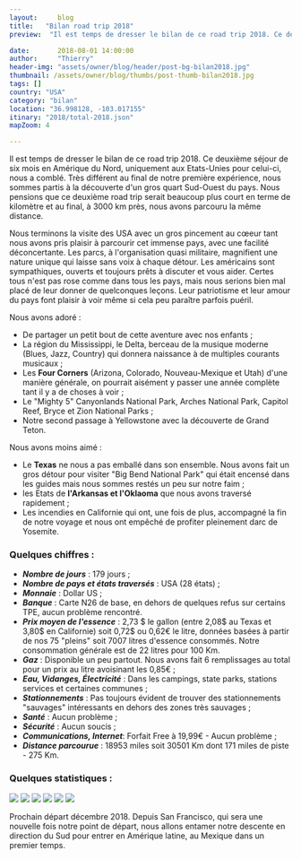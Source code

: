 ```yaml
---
layout:     blog
title:   "Bilan road trip 2018"
preview:  "Il est temps de dresser le bilan de ce road trip 2018. Ce deuxième séjour de six mois en Amérique du Nord, uniquement aux Etats-Unies pour…"

date:       2018-08-01 14:00:00
author:     "Thierry"
header-img: "assets/owner/blog/header/post-bg-bilan2018.jpg"
thumbnail: /assets/owner/blog/thumbs/post-thumb-bilan2018.jpg
tags: []
country: "USA"
category: "bilan"
location: "36.998128, -103.017155"
itinary: "2018/total-2018.json"
mapZoom: 4

---
```


Il est temps de dresser le bilan de ce road trip 2018. Ce deuxième séjour de six mois en Amérique du Nord, uniquement aux Etats-Unies pour celui-ci, nous a comblé. Très différent au final de notre première expérience, nous sommes partis à la découverte d'un gros quart Sud-Ouest du pays. Nous pensions que ce deuxième road trip serait beaucoup plus court en terme de kilomètre et au final, à 3000 km près, nous avons parcouru la même distance.

Nous terminons la visite des USA avec un gros pincement au cœeur tant nous avons pris plaisir à parcourir cet immense pays, avec une facilité déconcertante. Les parcs, à l'organisation quasi militaire, magnifient une nature unique qui laisse sans voix à chaque détour. Les américains sont sympathiques, ouverts et toujours prêts à discuter et vous aider. Certes tous n'est pas rose comme dans tous les pays, mais nous serions bien mal placé de leur donner de quelconques leçons. Leur patriotisme et leur amour du pays font plaisir à voir même si cela peu paraître parfois puéril.

Nous avons adoré :  

* De partager un petit bout de cette aventure avec nos enfants ;
* La région du Mississippi, le Delta, berceau de la musique moderne (Blues, Jazz, Country) qui donnera naissance à de multiples courants musicaux ;
* Les **Four Corners** (Arizona, Colorado, Nouveau-Mexique et Utah) d'une manière générale, on pourrait aisément y passer une année complète tant il y a de choses à voir ;
* Le "Mighty 5" Canyonlands National Park, Arches National Park, Capitol Reef, Bryce et Zion National Parks ;
* Notre second passage à Yellowstone avec la découverte de Grand Teton.

Nous avons moins aimé :

* Le **Texas** ne nous a pas emballé dans son ensemble. Nous avons fait un gros détour pour visiter "Big Bend National Park" qui était encensé dans les guides mais nous sommes restés un peu sur notre faim ;
* les Etats de **l'Arkansas et l'Oklaoma** que nous avons traversé rapidement ;
* Les incendies en Californie qui ont, une fois de plus, accompagné la fin de notre voyage et nous ont empêché de profiter pleinement darc de Yosemite.

### Quelques chiffres :

* ***Nombre de jours***      : 179 jours ;
* ***Nombre de pays et états traversés*** : USA (28 états) ;
* ***Monnaie***              : Dollar US ;
* ***Banque***               : Carte N26 de base, en dehors de quelques refus sur certains TPE, aucun problème rencontré.
* ***Prix moyen de l'essence*** : 2,73 $ le gallon (entre 2,08$ au Texas et 3,80$ en Californie) soit 0,72$ ou 0,62€ le litre, données basées à partir de nos 75 "pleins" soit 7007 litres d'essence consommés. Notre consommation générale est de 22 litres pour 100 Km.
* ***Gaz***                  : Disponible un peu partout. Nous avons fait 6 remplissages au total pour un prix au litre avoisinant les 0,85€ ;
* ***Eau, Vidanges, Électricité*** : Dans les campings, state parks, stations services et certaines communes ;
* ***Stationnements***       : Pas toujours évident de trouver des stationnements "sauvages" intéressants en dehors des zones très sauvages ;
* ***Santé***               : Aucun problème ;
* ***Sécurité***            : Aucun soucis ;
* ***Communications, Internet***: Forfait Free à 19,99€ - Aucun problème ;  
* ***Distance parcourue***  : 18953 miles soit 30501 Km dont 171 miles de piste - 275 Km.
 
### Quelques statistiques :

<img src="{{root_url}}/assets/owner/photos/2018/depenses_generales.png" />  
<img src="{{root_url}}/assets/owner/photos/2018/depenses_nourriture.png" />  
<img src="{{root_url}}/assets/owner/photos/2018/depenses_vehicules.png" />  
<img src="{{root_url}}/assets/owner/photos/2018/depenses_transport.png" />  
<img src="{{root_url}}/assets/owner/photos/2018/bivouacs.png" />  
<img src="{{root_url}}/assets/owner/photos/2018/meteo.png" />  

Prochain départ décembre 2018. Depuis San Francisco, qui sera une nouvelle fois notre point de départ, nous allons entamer notre descente en direction du Sud pour entrer en Amérique latine, au Mexique dans un premier temps.  
